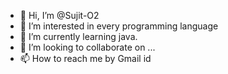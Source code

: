 - 👋 Hi, I’m @Sujit-O2
- 👀 I’m interested in every programming language 
- 🌱 I’m currently learning java.
- 💞️ I’m looking to collaborate on ...
- 📫 How to reach me by Gmail id

<!---
Sujit-O2/Sujit-O2 is a ✨ special ✨ repository because its `README.md` (this file) appears on your GitHub profile.
You can click the Preview link to take a look at your changes.
--->
